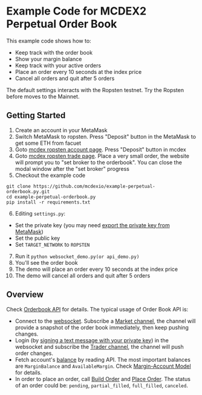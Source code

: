 # Example Code for MCDEX2 Perpetual Order Book

This example code shows how to:
* Keep track with the order book
* Show your margin balance
* Keep track with your active orders
* Place an order every 10 seconds at the index price
* Cancel all orders and quit after 5 orders

The default settings interacts with the Ropsten testnet. Try the Ropsten before moves to the Mainnet.

## Getting Started

1. Create an account in your MetaMask
2. Switch MetaMask to ropsten. Press "Deposit" button in the MetaMask to get some ETH from facuet
3. Goto [mcdex ropsten account page](https://ropsten.mcdex.io/account/wallet). Press "Deposit" button in mcdex
4. Goto [mcdex ropsten trade page](https://ropsten.mcdex.io/trade). Place a very small order, the website will prompt you to "set broker to the orderbook". You can close the modal window after the "set broker" progress
5. Checkout the example code
```
git clone https://github.com/mcdexio/example-perpetual-orderbook.py.git
cd example-perpetual-orderbook.py
pip install -r requirements.txt
```
6. Editing `settings.py`:
  * Set the private key (you may need [export the private key from MetaMask](https://metamask.zendesk.com/hc/en-us/articles/360015289632-How-to-Export-an-Account-Private-Key))
  * Set the public key
  * Set `TARGET_NETWORK` to `ROPSTEN`
7. Run it `python websocket_demo.py(or api_demo.py)`
8. You'll see the order book
9. The demo will place an order every 10 seconds at the index price
10. The demo will cancel all orders and quit after 5 orders

## Overview

Check [Orderbook API](https://mcdex.io/doc/api/) for details. The typical usage of Order Book API is:
* Connect to the [websocket](https://mcdex.io/doc/api/#api-endpoints). Subscribe a [Market channel](https://mcdex.io/doc/api/#market-channel), the channel will provide a snapshot of the order book immediately, then keep pushing changes.
* Login (by [signing a text message with your private key](TODO)) in the websocket and subscribe the [Trader channel](https://mcdex.io/doc/api/#trader-channel), the channel will push order changes.
* Fetch account's [balance](https://mcdex.io/doc/api/#available-balances) by reading API. The most important balances are `MarginBalance` and `AvailableMargin`. Check [Margin-Account Model](https://github.com/mcdexio/documents/blob/master/en/margin-account-model.md) for details.
* In order to place an order, call [Build Order](https://mcdex.io/doc/api/#build-order) and [Place Order](https://mcdex.io/doc/api/#place-order). The status of an order could be: `pending`, `partial_filled`, `full_filled`, `canceled`.

